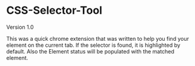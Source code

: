 CSS-Selector-Tool
===================

Version 1.0

This was a quick chrome extension that was written to help you find your element on the current tab.
If the selector is found, it is highlighted by default. Also the Element status will be populated with
the matched element. 